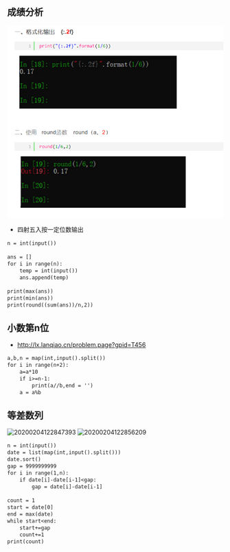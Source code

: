 ## 成绩分析
![](https://github.com/lihanxing/lanqiao/blob/%E5%9B%BE%E7%89%87/QQ%E5%9B%BE%E7%89%8720210412102606.png)
* 四射五入按一定位数输出
```
n = int(input())

ans = []
for i in range(n):
    temp = int(input())
    ans.append(temp)

print(max(ans))
print(min(ans))
print(round((sum(ans))/n,2))

```

## 小数第n位
* http://lx.lanqiao.cn/problem.page?gpid=T456
```
a,b,n = map(int,input().split())
for i in range(n+2):
    a=a*10
    if i>=n-1:
        print(a//b,end = '')
    a = a%b

```
## 等差数列
![20200204122847393](https://user-images.githubusercontent.com/37284066/115035943-a363ae00-9eff-11eb-94de-545bc4417645.png)
![20200204122856209](https://user-images.githubusercontent.com/37284066/115035958-a52d7180-9eff-11eb-9c3e-f52ae80a3f54.png)
```
n = int(input())
date = list(map(int,input().split()))
date.sort()
gap = 9999999999
for i in range(1,n):
    if date[i]-date[i-1]<gap:
        gap = date[i]-date[i-1]

count = 1
start = date[0]
end = max(date)
while start<end:
    start+=gap
    count+=1
print(count)
```
